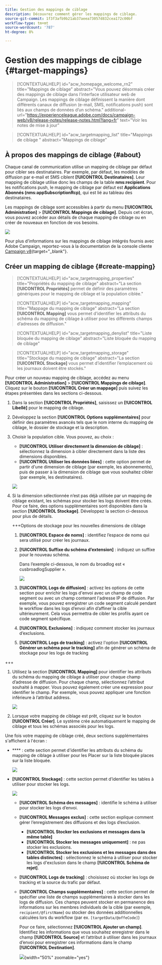 ```yaml
---
title: Gestion des mappings de ciblage
description: Découvrez comment gérer les mappings de ciblage.
source-git-commit: 1f3f3afb9b21ab37aeea73057d832cea172c00bf
workflow-type: tm+mt
source-wordcount: '787'
ht-degree: 8%

---
```


# Gestion des mappings de ciblage {#target-mappings}


>[!CONTEXTUALHELP]
>id="acw_homepage_welcome_rn2"
>title="Mappings de ciblage"
>abstract="Vous pouvez désormais créer des mappings de ciblage dans l’interface utilisateur web de Campaign. Les mappings de ciblage définissent la manière dont différents canaux de diffusion (e-mail, SMS, notifications push) sont liés aux champs de données d’un schéma."
>additional-url="https://experienceleague.adobe.com/docs/campaign-web/v8/release-notes/release-notes.html?lang=fr" text="Voir les notes de mise à jour"

>[!CONTEXTUALHELP]
>id="acw_targetmapping_list"
>title="Mappings de ciblage "
>abstract="Mappings de ciblage"

## À propos des mappings de ciblage {#about}

Chaque canal de communication utilise un mapping de ciblage par défaut pour cibler ses destinataires. Par exemple, par défaut, les modèles de diffusion par e-mail et SMS ciblent **[!UICONTROL Destinataires]**. Leur mapping de ciblage utilise donc les champs de la table **nms:recipient**. Pour les notifications push, le mapping de ciblage par défaut est **Applications Abonnés (nms:appSubscriptionRcp)**, qui est lié au tableau des destinataires.

Les mappings de ciblage sont accessibles à partir du menu **[!UICONTROL Administration]** > **[!UICONTROL Mappings de ciblage]**. Depuis cet écran, vous pouvez accéder aux détails de chaque mapping de ciblage ou en créer de nouveaux en fonction de vos besoins.

![](assets/target-mappings-list.png)

Pour plus d’informations sur les mappings de ciblage intégrés fournis avec Adobe Campaign, reportez-vous à la documentation de la console cliente [Campaign v8](https://experienceleague.adobe.com/docs/campaign/campaign-v8/audience/add-profiles/target-mappings.html?lang=fr){target="_blank"}.

## Créer un mapping de ciblage {#create-mapping}

>[!CONTEXTUALHELP]
>id="acw_targetmapping_properties"
>title="Propriétés du mapping de ciblage"
>abstract="La section **[!UICONTROL Propriétés]** permet de définir des paramètres génériques pour le mapping de ciblage et la population ciblée."

>[!CONTEXTUALHELP]
>id="acw_targetmapping_mapping"
>title="Mappage du mapping de ciblage"
>abstract="La section **[!UICONTROL Mapping]** vous permet d’identifier les attributs du schéma du mapping de ciblage à utiliser pour les différents champs d’adresses de diffusion."

>[!CONTEXTUALHELP]
>id="acw_targetmapping_denylist"
>title="Liste bloquée du mapping de ciblage"
>abstract="Liste bloquée du mapping de ciblage"

>[!CONTEXTUALHELP]
>id="acw_targetmapping_storage"
>title="Stockage du mapping de ciblage"
>abstract="La section **[!UICONTROL Stockage]** vous permet d’identifier l’emplacement où les journaux doivent être stockés."

Pour créer un nouveau mapping de ciblage, accédez au menu **[!UICONTROL Administration]** > **[!UICONTROL Mappings de ciblage]**. Cliquez sur le bouton **[!UICONTROL Créer un mappage]** puis suivez les étapes présentées dans les sections ci-dessous.

1. Dans la section **[!UICONTROL Propriétés]**, saisissez un **[!UICONTROL Libellé]** pour le mapping de ciblage.

1. Développez la section **[!UICONTROL Options supplémentaires]** pour définir des paramètres avancés tels que le nom interne du mapping de ciblage, le dossier de stockage et la description.

1. Choisir la population cible. Vous pouvez, au choix :

   * **[!UICONTROL Utiliser directement la dimension de ciblage]** : sélectionnez la dimension à cibler directement dans la liste des dimensions disponibles.
   * **[!UICONTROL Utiliser les données liées]** : cette option permet de partir d&#39;une dimension de ciblage (par exemple, les abonnements), puis de passer à la dimension de ciblage que vous souhaitez cibler (par exemple, les destinataires).

   ![](assets/target-mappings-properties.png)

1. Si la dimension sélectionnée n’est pas déjà utilisée par un mapping de ciblage existant, les schémas pour stocker les logs doivent être créés. Pour ce faire, des options supplémentaires sont disponibles dans la section **[!UICONTROL Stockage]**. Développez la section ci-dessous pour plus de détails.

   +++Options de stockage pour les nouvelles dimensions de ciblage

   1. **[!UICONTROL Espace de noms]** : identifiez l’espace de noms qui sera utilisé pour créer les journaux.
   1. **[!UICONTROL Suffixe du schéma d’extension]** : indiquez un suffixe pour le nouveau schéma.

      Dans l’exemple ci-dessous, le nom du broadlog est « cusbroadlogSupplier ».

      ![](assets/target-mappings-new.png)

   1. **[!UICONTROL Logs de diffusion]** : activez les options de cette section pour enrichir les logs d&#39;envoi avec un champ de code segment ou avec un champ contenant l&#39;adresse IP de diffusion. Par exemple, vous pouvez enregistrer un code segment calculé pendant le workflow dans les logs d’envoi afin d’affiner la cible ultérieurement. Cela vous permettra de cibler les profils ayant ce code segment spécifique.

   1. **[!UICONTROL Exclusions]** : indiquez comment stocker les journaux d’exclusions.

   1. **[!UICONTROL Logs de tracking]** : activez l&#39;option **[!UICONTROL Générer un schéma pour le tracking]** afin de générer un schéma de stockage pour les logs de tracking

+++

1. Utilisez la section **[!UICONTROL Mapping]** pour identifier les attributs du schéma du mapping de ciblage à utiliser pour chaque champ d’adresse de diffusion. Pour chaque champ, sélectionnez l’attribut souhaité à mapper. Vous pouvez également créer une expression pour identifier le champ. Par exemple, vous pouvez appliquer une fonction inférieure à l’attribut address.

   ![](assets/target-mappings-mapping.png)

1. Lorsque votre mapping de ciblage est prêt, cliquez sur le bouton **[!UICONTROL Créer]**. Le système crée automatiquement le mapping de ciblage et tous les schémas associés pour les logs.

Une fois votre mapping de ciblage créé, deux sections supplémentaires s&#39;affichent à l&#39;écran :

* **** : cette section permet d&#39;identifier les attributs du schéma du mapping de ciblage à utiliser pour les Placer sur la liste bloquée places sur la liste bloquée.

  ![](assets/target-mappings-denylisting.png)

* **[!UICONTROL Stockage]** : cette section permet d’identifier les tables à utiliser pour stocker les logs.

  ![](assets/target-mappings-storage.png)

   * **[!UICONTROL Schéma des messages]** : identifie le schéma à utiliser pour stocker les logs d’envoi.
   * **[!UICONTROL Messages exclus]** : cette section explique comment gérer l’enregistrement des diffusions et des logs d’exclusion.

      * **[!UICONTROL Stocker les exclusions et messages dans la même table]**
      * **[!UICONTROL Stocker les messages uniquement]** : ne pas stocker les exclusions.
      * **[!UICONTROL Stocker les exclusions et les messages dans des tables distinctes]** : sélectionnez le schéma à utiliser pour stocker les logs d&#39;exclusion dans le champ **[!UICONTROL Schéma de rejet]**.

   * **[!UICONTROL Logs de tracking]** : choisissez où stocker les logs de tracking et la source du trafic par défaut.
   * **[!UICONTROL Champs supplémentaires]** : cette section permet de spécifier une liste de champs supplémentaires à stocker dans les logs de diffusion. Ces champs peuvent stocker en permanence des informations sur les membres individuels de la cible (par exemple, `recipient/@firstName`) ou stocker des données additionnelles calculées lors du workflow (par ex. `[targetData/@offeCode]`)

     Pour ce faire, sélectionnez **[!UICONTROL Ajouter un champ]**. Identifiez les informations que vous souhaitez enregistrer dans le champ **[!UICONTROL Source]** et l’attribut à utiliser dans les journaux d’envoi pour enregistrer ces informations dans le champ **[!UICONTROL Destination]**.

     ![](assets/target-mappings-additional.png){width="50%" zoomable="yes"}

